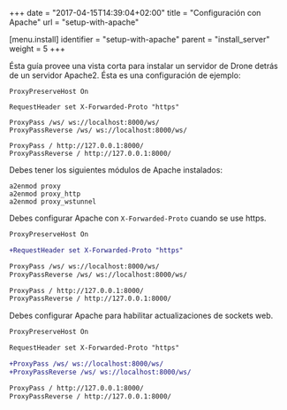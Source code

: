 +++
date = "2017-04-15T14:39:04+02:00"
title = "Configuración con Apache"
url = "setup-with-apache"

[menu.install]
  identifier = "setup-with-apache"
  parent = "install_server"
  weight = 5
+++

Ésta guía provee una vista corta para instalar un servidor de Drone detrás de un servidor Apache2. Ésta es una configuración de ejemplo:

```nohighlight
ProxyPreserveHost On

RequestHeader set X-Forwarded-Proto "https"

ProxyPass /ws/ ws://localhost:8000/ws/
ProxyPassReverse /ws/ ws://localhost:8000/ws/

ProxyPass / http://127.0.0.1:8000/
ProxyPassReverse / http://127.0.0.1:8000/
```

Debes tener los siguientes módulos de Apache instalados:

```nohighlight
a2enmod proxy
a2enmod proxy_http
a2enmod proxy_wstunnel
```

Debes configurar Apache con `X-Forwarded-Proto` cuando se use https.

```diff
ProxyPreserveHost On

+RequestHeader set X-Forwarded-Proto "https"

ProxyPass /ws/ ws://localhost:8000/ws/
ProxyPassReverse /ws/ ws://localhost:8000/ws/

ProxyPass / http://127.0.0.1:8000/
ProxyPassReverse / http://127.0.0.1:8000/
```

Debes configurar Apache para habilitar actualizaciones de sockets web.

```diff
ProxyPreserveHost On

RequestHeader set X-Forwarded-Proto "https"

+ProxyPass /ws/ ws://localhost:8000/ws/
+ProxyPassReverse /ws/ ws://localhost:8000/ws/

ProxyPass / http://127.0.0.1:8000/
ProxyPassReverse / http://127.0.0.1:8000/
```
